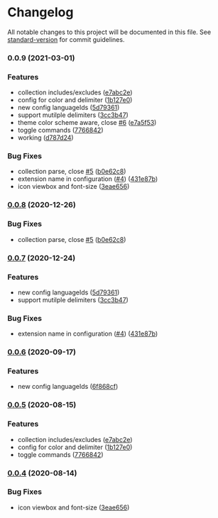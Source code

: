 # Changelog

All notable changes to this project will be documented in this file. See [standard-version](https://github.com/conventional-changelog/standard-version) for commit guidelines.

### 0.0.9 (2021-03-01)


### Features

* collection includes/excludes ([e7abc2e](https://github.com/antfu/vscode-iconify/commit/e7abc2e395b67b0af2d4dbabf3c7dce6d26d558a))
* config for color and delimiter ([1b127e0](https://github.com/antfu/vscode-iconify/commit/1b127e044839a0575308db0f36ef24342df5122b))
* new config languageIds ([5d79361](https://github.com/antfu/vscode-iconify/commit/5d79361a1c9aaae73c2f2b2c11546fea1b28e921))
* support mutilple delimiters ([3cc3b47](https://github.com/antfu/vscode-iconify/commit/3cc3b474bef38f96010d6851d392ec04ecbb4b05))
* theme color scheme aware, close [#6](https://github.com/antfu/vscode-iconify/issues/6) ([e7a5f53](https://github.com/antfu/vscode-iconify/commit/e7a5f535c20bdb66595d51d83f31ba8de7ac9d6b))
* toggle commands ([7766842](https://github.com/antfu/vscode-iconify/commit/77668420f6e9109ad3cb6d24d86c4109e9bd24c5))
* working ([d787d24](https://github.com/antfu/vscode-iconify/commit/d787d24519191bff290f7ef6aa52c743be4833cc))


### Bug Fixes

* collection parse, close [#5](https://github.com/antfu/vscode-iconify/issues/5) ([b0e62c8](https://github.com/antfu/vscode-iconify/commit/b0e62c8dc44b8e28cec2ec4ecf8e4da6df6a33fd))
* extension name in configuration ([#4](https://github.com/antfu/vscode-iconify/issues/4)) ([431e87b](https://github.com/antfu/vscode-iconify/commit/431e87b3c128e1b0af9f762485e6cc3ea78d1e5e))
* icon viewbox and font-size ([3eae656](https://github.com/antfu/vscode-iconify/commit/3eae6569798621313e80d5c44d3a6f702372a05a))

### [0.0.8](https://github.com/antfu/vscode-iconify/compare/v0.0.7...v0.0.8) (2020-12-26)


### Bug Fixes

* collection parse, close [#5](https://github.com/antfu/vscode-iconify/issues/5) ([b0e62c8](https://github.com/antfu/vscode-iconify/commit/b0e62c8dc44b8e28cec2ec4ecf8e4da6df6a33fd))

### [0.0.7](https://github.com/antfu/vscode-iconify/compare/v0.0.5...v0.0.7) (2020-12-24)


### Features

* new config languageIds ([5d79361](https://github.com/antfu/vscode-iconify/commit/5d79361a1c9aaae73c2f2b2c11546fea1b28e921))
* support mutilple delimiters ([3cc3b47](https://github.com/antfu/vscode-iconify/commit/3cc3b474bef38f96010d6851d392ec04ecbb4b05))


### Bug Fixes

* extension name in configuration ([#4](https://github.com/antfu/vscode-iconify/issues/4)) ([431e87b](https://github.com/antfu/vscode-iconify/commit/431e87b3c128e1b0af9f762485e6cc3ea78d1e5e))

### [0.0.6](https://github.com/antfu/vscode-iconify/compare/v0.0.5...v0.0.6) (2020-09-17)


### Features

* new config languageIds ([6f868cf](https://github.com/antfu/vscode-iconify/commit/6f868cf3c1c8298aa1bbbd440b957d0332295334))

### [0.0.5](https://github.com/antfu/vscode-iconify/compare/v0.0.4...v0.0.5) (2020-08-15)


### Features

* collection includes/excludes ([e7abc2e](https://github.com/antfu/vscode-iconify/commit/e7abc2e395b67b0af2d4dbabf3c7dce6d26d558a))
* config for color and delimiter ([1b127e0](https://github.com/antfu/vscode-iconify/commit/1b127e044839a0575308db0f36ef24342df5122b))
* toggle commands ([7766842](https://github.com/antfu/vscode-iconify/commit/77668420f6e9109ad3cb6d24d86c4109e9bd24c5))

### [0.0.4](https://github.com/antfu/vscode-iconify/compare/v0.0.3...v0.0.4) (2020-08-14)


### Bug Fixes

* icon viewbox and font-size ([3eae656](https://github.com/antfu/vscode-iconify/commit/3eae6569798621313e80d5c44d3a6f702372a05a))

